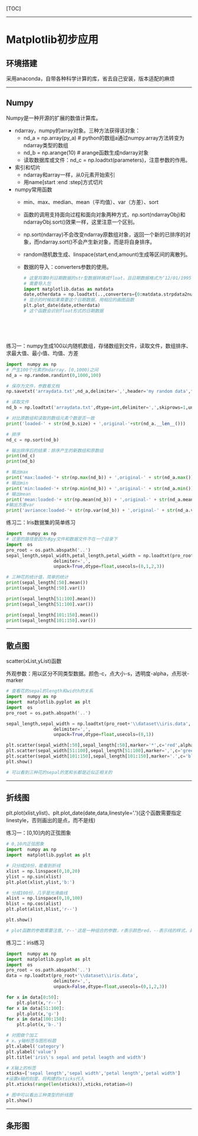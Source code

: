 [TOC]

---

# Matplotlib初步应用



## 环境搭建

采用anaconda，自带各种科学计算的库，省去自己安装，版本适配的麻烦

---

## Numpy

Numpy是一种开源的扩展的数值计算库。

- ndarray，numpy的array对象。三种方法获得该对象：
  - nd_a = np.array(py_a) # python的数组a通过numpy.array方法转变为ndarray类型的数组
  - nd_b = np.arange(10) # arange函数生成ndarray对象
  - 读取数据库或文件：nd_c = np.loadtxt(parameters)，注意参数的作用。
- 索引和切片
  - ndarray和array一样，从0元素开始索引
  - 用name[start :end :step]方式切片
- numpy常用函数
  - min、max、median、mean（平均值）、var（方差）、sort

  - 函数的调用支持面向过程和面向对象两种方式，np.sort(ndarrayObj)和ndarrayObj.sort()效果一样，这里注意一个区别。

  - np.sort(ndarray)不会改变ndarray原数组对象，返回一个新的已排序的对象，而ndarray.sort()不会产生新对象，而是将自身排序。

  - random随机数生成、linspace(start,end,amount)生成等区间的离散列。

  - 数据的导入：converters参数的使用。

    ```python
    # 这里将第0列日期数据的str型数据转换成float，且日期数据格式为‘12/01/1995’（1995-12-01）
    # 需要导入包
    import matplotlib.datas as matdata
    date,otherdata = np.loadtxt(..,converters={0:matdata.strpdata2num('%m/%d/%y')},..)
    # 显示的时候如果需要这个日期数据，用相应的画图函数
    plt.plot_date(date,otherdata)
    # 这个函数会识别float形式的日期数据
    ```

    ​

    ​

练习一：numpy生成100以内随机数组，存储数组到文件，读取文件，数组排序、求最大值、最小值、均值、方差

```python
import  numpy as np
# 产生100个元素的ndarray，[0,1000)之间
nd_a = np.random.randint(0,1000,100)

# 保存为文件，参数看文档
np.savetxt('arraydata.txt',nd_a,delimiter=',',header='my random data',footer='over',fmt='%d')

# 读取文件
nd_b = np.loadtxt('arraydata.txt',dtype=int,delimiter=',',skiprows=1,unpack=False,)

# 对比原数组和读取的数组元素个数是否一致
print('loaded-' + str(nd_b.size) + ',original-'+str(nd_a.__len__()))

# 排序
nd_c = np.sort(nd_b)

# 输出排序后的结果：排序产生的新数组和原数组
print(nd_c)
print(nd_b)

# 输出max
print('max:loaded-'+ str(np.max(nd_b)) + ',original-' + str(nd_a.max()))
# 输出min
print('min:loaded-'+ str(np.min(nd_b)) + ',original-' + str(nd_a.min()))
# 输出mean
print('mean:loaded-'+ str(np.mean(nd_b)) + ',original-' + str(nd_a.mean()))
#输出方差var
print('avriance:loaded-'+ str(np.var(nd_b)) + ',original-' + str(nd_a.var()))
```

练习二：Iris数据集的简单练习

```python
import  numpy as np
# 这里的路径是因为本py文件和数据文件不在一个目录下
import  os
pro_root = os.path.abspath('..')
sepal_length,sepal_width,petal_length,petal_width = np.loadtxt(pro_root+'\\dataset\\iris.data',
                  delimiter=',',
                  unpack=True,dtype=float,usecols=(0,1,2,3))

# 三种花的统计值，简单的统计
print(sepal_length[:50].mean())
print(sepal_length[:50].var())

print(sepal_length[51:100].mean())
print(sepal_length[51:100].var())

print(sepal_length[101:150].mean())
print(sepal_length[101:150].var())
```



---
## 散点图

scatter(xList,yList)函数

外观参数：用以区分不同类型数据。颜色-c，点大小-s，透明度-alpha，点形状-marker

```python
# 查看花的sepal的length和width的关系
import  numpy as np
import  matplotlib.pyplot as plt
import  os
pro_root = os.path.abspath('..')

sepal_length,sepal_width = np.loadtxt(pro_root+'\\dataset\\iris.data',
                  delimiter=',',
                  unpack=True,dtype=float,usecols=(0,1))

plt.scatter(sepal_width[:50],sepal_length[:50],marker='*',c='red',alpha=0.5,s=50)
plt.scatter(sepal_width[51:100],sepal_length[51:100],marker=',',c='green',alpha=0.5,s=50)
plt.scatter(sepal_width[101:150],sepal_length[101:150],marker='.',c='blue',alpha=0.5,s=50)
plt.show()

# 可以看到三种花的sepal的宽和长都是近似正相关的
```

---

## 折线图

plt.plot(xlist,ylist)、plt.plot_date(date,data,linestyle='.')(这个函数需要指定linestyle，否则画出的是点，而不是线)

练习一：[0,10]内的正弦图象

```python
# 0,10内正弦图象
import  numpy as np
import  matplotlib.pyplot as plt

# 只分成20份，能看到折线
xlist = np.linspace(0,10,20)
ylist = np.sin(xlist)
plt.plot(xlist,ylist,'b:')

# 分成100份，几乎是光滑曲线
alist = np.linspace(0,10,100)
blist = np.cos(alist)
plt.plot(alist,blist,'r--')

plt.show()

# plot函数的参数需要注意,'r--'这是一种组合的参数，r表示颜色red，--表示线的样式，具体的组合看文档
```

练习二：iris练习

```python
import  numpy as np
import  matplotlib.pyplot as plt
import  os
pro_root = os.path.abspath('..')
data = np.loadtxt(pro_root+'\\dataset\\iris.data',
                  delimiter=',',
                  unpack=False,dtype=float,usecols=(0,1,2,3))

for x in data[0:50]:
    plt.plot(x,'r--')
for x in data[51:100]:
    plt.plot(x,'g-')
for x in data[100:150]:
    plt.plot(x,'b-.')

# 对图做个加工
# x、y轴标签与图形标题
plt.xlabel('category')
plt.ylabel('value')
plt.title('iris\'s sepal and petal leagth and width')

# X轴上的标签
xticks=['sepal length','sepal width','petal length','petal width']
#设置x轴的刻度，将构建的xticks代入
plt.xticks(range(len(xticks)),xticks,rotation=0)

# 图中可以看出三种类型的折线图
plt.show()

```

---

## 条形图

